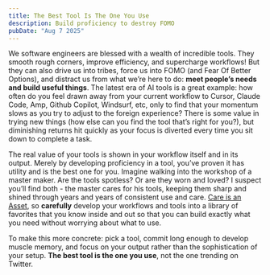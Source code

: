 ```yaml
---
title: The Best Tool Is The One You Use
description: Build proficiency to destroy FOMO
pubDate: "Aug 7 2025"
---
```


We software engineers are blessed with a wealth of incredible tools.
They smooth rough corners, improve efficiency, and supercharge workflows!
But they can also drive us into tribes, force us into FOMO (and Fear Of Better Options), and distract us from what we’re here to do: **meet people’s needs and build useful things**.
The latest era of AI tools is a great example: how often do you feel drawn away from your current workflow to Cursor, Claude Code, Amp, Github Copilot, Windsurf, etc, only to find that your momentum slows as you try to adjust to the foreign experience?
There is some value in trying new things (how else can you find the tool that’s right for you?), but diminishing returns hit quickly as your focus is diverted every time you sit down to complete a task.

The real value of your tools is shown in your workflow itself and in its output.
Merely by developing proficiency in a tool, you’ve proven it has utility and is the best one for you.
Imagine walking into the workshop of a master maker.
Are the tools spotless?
Or are they worn and loved?
I suspect you’ll find both - the master cares for his tools, keeping them sharp and shined through years and years of consistent use and care.
[Care is an Asset](/blog/software-principles), so **carefully** develop your workflows and tools into a library of favorites that you know inside and out so that you can build exactly what you need without worrying about what to use.

To make this more concrete: pick a tool, commit long enough to develop muscle memory, and focus on your output rather than the sophistication of your setup.
**The best tool is the one you use**, not the one trending on Twitter.
